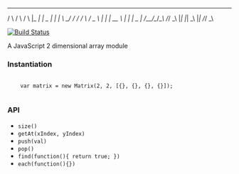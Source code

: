    _    _       _    _____   ____    _  __   __
  / \  / \     / \  |_   _| | _  |  | | \ \_/ /
 /   \/   \   / _ \   | |   | __ \  | |  | _ | 
/__/\__/\__\ /_/ \_\  |_|   |_| \_\ |_| /_/ \_\
    
[![Build Status](https://travis-ci.org/mparke/matrix.png)](https://travis-ci.org/mparke/matrix)

A JavaScript 2 dimensional array module

### Instantiation
<pre>
  <code>
    var matrix = new Matrix(2, 2, [{}, {}, {}, {}]);
  </code>
</pre>

### API
- <code>size()</code>
- <code>getAt(xIndex, yIndex)</code>
- <code>push(val)</code>
- <code>pop()</code>
- <code>find(function(){ return true; })</code>
- <code>each(function(){})</code>